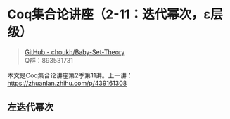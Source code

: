 # Coq集合论讲座（2-11：迭代幂次，ε层级）

> [GitHub - choukh/Baby-Set-Theory](https://github.com/choukh/Baby-Set-Theory)  
> Q群：893531731

本文是Coq集合论讲座第2季第11讲。上一讲：https://zhuanlan.zhihu.com/p/439161308

## 左迭代幂次


